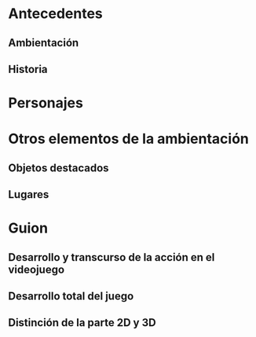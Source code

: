 # Antecedentes
## Ambientación
## Historia
# Personajes
# Otros elementos de la ambientación
## Objetos destacados
## Lugares
# Guion
## Desarrollo y transcurso de la acción en el videojuego
## Desarrollo total del juego
## Distinción de la parte 2D y 3D